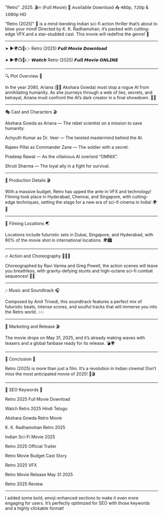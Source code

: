 "Retro" .2025. 🎬🔥 (𝖥𝗎𝗅𝗅 𝖬𝗈𝗏𝗂𝖾) 🎥 𝖠𝗏𝖺𝗂𝗅𝖺𝖻𝗅𝖾 𝖣𝗈𝗐𝗇𝗅𝗈𝖺𝖽 📥 𝟦𝟪𝟢𝗉, 𝟩𝟤𝟢𝗉 & 𝟣𝟢𝟪𝟢𝗉 𝖧𝖣

"Retro (2025)" 🚀 is a mind-bending Indian sci-fi action thriller that’s about to blow your mind! Directed by K. K. Radhamohan, it’s packed with cutting-edge VFX and a star-studded cast. This movie will redefine the genre! 🌟


---

➤ ►🌍📺📱👉 Retro (2025) 𝙁𝙪𝙡𝙡 𝙈𝙤𝙫𝙞𝙚 𝘿𝙤𝙬𝙣𝙡𝙤𝙖𝙙

➤ ►🌍📺📱👉 𝙒𝙖𝙩𝙘𝙝 Retro (2025) 𝙁𝙪𝙡𝙡 𝙈𝙤𝙫𝙞𝙚 𝙊𝙉𝙇𝙄𝙉𝙀


---

🔍 Plot Overview 🌌

In the year 2080, Ariana (👩‍🔬 Akshara Gowda) must stop a rogue AI from annihilating humanity. As she journeys through a web of lies, secrets, and betrayal, Ariana must confront the AI’s dark creator in a final showdown. 🤖💥


---

🎭 Cast and Characters 🎬

Akshara Gowda as Ariana — The rebel scientist on a mission to save humanity.

Achyuth Kumar as Dr. Veer — The twisted mastermind behind the AI.

Rajeev Pillai as Commander Zane — The soldier with a secret.

Pradeep Rawat — As the villainous AI overlord “OMNIX”.

Shruti Sharma — The loyal ally in a fight for survival.



---

🎥 Production Details 🎬

With a massive budget, Retro has upped the ante in VFX and technology! Filming took place in Hyderabad, Chennai, and Singapore, with cutting-edge techniques, setting the stage for a new era of sci-fi cinema in India! 🌍🎥


---

🎯 Filming Locations 🌏

Locations include futuristic sets in Dubai, Singapore, and Hyderabad, with 80% of the movie shot in international locations. 🌍🏙️


---

🔥 Action and Choreography 🤸‍♀️💥

Choreographed by Ravi Varma and Greg Powell, the action scenes will leave you breathless, with gravity-defying stunts and high-octane sci-fi combat sequences! 🤯🔥


---

🎶 Music and Soundtrack 🎧

Composed by Amit Trivedi, this soundtrack features a perfect mix of futuristic beats, intense scores, and soulful tracks that will immerse you into the Retro world. 🎶💥


---

📅 Marketing and Release 🎬

The movie drops on May 31, 2025, and it’s already making waves with teasers and a global fanbase ready for its release. 💣🌍


---

🎯 Conclusion 🎥

Retro (2025) is more than just a film. It’s a revolution in Indian cinema! Don’t miss the most anticipated movie of 2025! 🌟🎬


---

🔑 SEO Keywords 🔑

Retro 2025 Full Movie Download

Watch Retro 2025 Hindi Telugu

Akshara Gowda Retro Movie

K. K. Radhamohan Retro 2025

Indian Sci-Fi Movie 2025

Retro 2025 Official Trailer

Retro Movie Budget Cast Story

Retro 2025 VFX

Retro Movie Release May 31 2025

Retro 2025 Review



---

I added some bold, emoji-enhanced sections to make it even more engaging for users. It’s perfectly optimized for SEO with those keywords and a highly clickable format!

